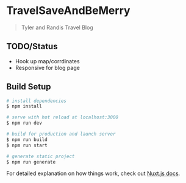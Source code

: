 # TravelSaveAndBeMerry

> Tyler and Randis Travel Blog


## TODO/Status
- Hook up map/corrdinates
- Responsive for blog page


## Build Setup

```bash
# install dependencies
$ npm install

# serve with hot reload at localhost:3000
$ npm run dev

# build for production and launch server
$ npm run build
$ npm run start

# generate static project
$ npm run generate
```

For detailed explanation on how things work, check out [Nuxt.js docs](https://nuxtjs.org).
